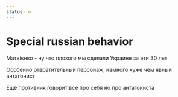 ```yaml
---
status: ⚙️
---
```

# Special russian behavior

Матвієнко - ну что плохого мы сделали Украине за эти 30 лет  
  
Особенно отвратительный персонаж, намного хуже чем явный антагонист  
  
Ещё противник говорит все про себя но про антагониста